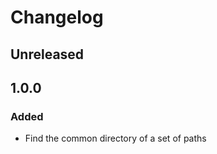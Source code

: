 # Changelog

## Unreleased

## 1.0.0

### Added

- Find the common directory of a set of paths

<!-- Example:

## [0.0.0] - 2022-01-01

### Added

### Changed

### Removed

### Fixed

### Deprecated

### Security

[0.0.0]: https://github.com/foresterre/rust-template/releases/tag/v0.0.0

-->
